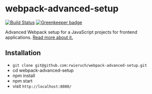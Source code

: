 # webpack-advanced-setup

[![Build Status](https://travis-ci.org/rwieruch/webpack-advanced-setup.svg?branch=master)](https://travis-ci.org/rwieruch/webpack-advanced-setup)   [![Greenkeeper badge](https://badges.greenkeeper.io/rwieruch/webpack-advanced-setup.svg)](https://greenkeeper.io/)

Advanced Webpack setup for a JavaScript projects for frontend applications. [Read more about it.](https://www.robinwieruch.de/webpack-advanced-setup-tutorial/)

## Installation

* `git clone git@github.com:rwieruch/webpack-advanced-setup.git`
* cd webpack-advanced-setup
* npm install
* npm start
* visit `http://localhost:8080/`
